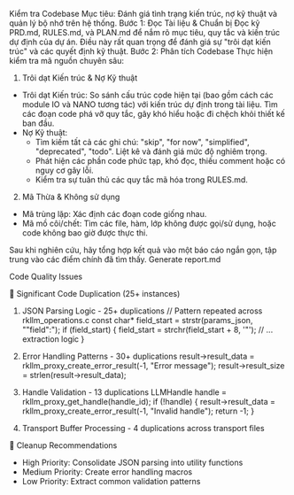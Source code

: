 Kiểm tra Codebase
Mục tiêu: Đánh giá tình trạng kiến trúc, nợ kỹ thuật và quản lý bộ nhớ trên hệ thống.
Bước 1: Đọc Tài liệu & Chuẩn bị
Đọc kỹ PRD.md, RULES.md, và PLAN.md để nắm rõ mục tiêu, quy tắc và kiến trúc dự định của dự án. Điều này rất quan trọng để đánh giá sự "trôi dạt kiến trúc" và các quyết định kỹ thuật.
Bước 2: Phân tích Codebase
Thực hiện kiểm tra mã nguồn chuyên sâu:
1. Trôi dạt Kiến trúc & Nợ Kỹ thuật
 * Trôi dạt Kiến trúc: So sánh cấu trúc code hiện tại (bao gồm cách các module IO và NANO tương tác) với kiến trúc dự định trong tài liệu. Tìm các đoạn code phá vỡ quy tắc, gây khó hiểu hoặc đi chệch khỏi thiết kế ban đầu.
 * Nợ Kỹ thuật:
   * Tìm kiếm tất cả các ghi chú: "skip", "for now", "simplified", "deprecated", "todo". Liệt kê và đánh giá mức độ nghiêm trọng.
   * Phát hiện các phần code phức tạp, khó đọc, thiếu comment hoặc có nguy cơ gây lỗi.
   * Kiểm tra sự tuân thủ các quy tắc mã hóa trong RULES.md.
2. Mã Thừa & Không sử dụng
 * Mã trùng lặp: Xác định các đoạn code giống nhau.
 * Mã mồ côi/chết: Tìm các file, hàm, lớp không được gọi/sử dụng, hoặc code không bao giờ được thực thi.

Sau khi nghiên cứu, hãy tổng hợp kết quả vào một báo cáo ngắn gọn, tập trung vào các điểm chính đã tìm thấy.
Generate report.md




Code Quality Issues

  🚨 Significant Code Duplication
  (25+ instances)

  1. JSON Parsing Logic - 25+
  duplications
  // Pattern repeated across
  rkllm_operations.c
  const char* field_start =
  strstr(params_json, "\"field\":");
  if (field_start) {
      field_start =
  strchr(field_start + 8, '"');
      // ... extraction logic
  }

  2. Error Handling Patterns - 30+
  duplications
  result->result_data =
  rkllm_proxy_create_error_result(-1,
   "Error message");
  result->result_size =
  strlen(result->result_data);

  3. Handle Validation - 13
  duplications
  LLMHandle handle =
  rkllm_proxy_get_handle(handle_id);
  if (!handle) {
      result->result_data =
  rkllm_proxy_create_error_result(-1,
   "Invalid handle");
      return -1;
  }

  4. Transport Buffer Processing - 4
  duplications across transport files

  🧹 Cleanup Recommendations

  - High Priority: Consolidate JSON
  parsing into utility functions
  - Medium Priority: Create error
  handling macros
  - Low Priority: Extract common
  validation patterns